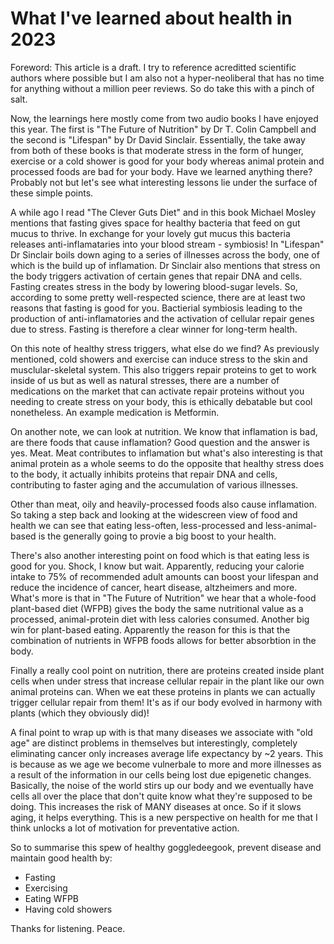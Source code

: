 # What I've learned about health in 2023

Foreword: This article is a draft. I try to reference acreditted scientific 
authors where possible but I am also not a hyper-neoliberal that has no time
for anything without a million peer reviews. So do take this with a pinch of 
salt.

Now, the learnings here mostly come from two audio books I have enjoyed this
year. The first is "The Future of Nutrition" by Dr T. Colin Campbell and the
second is "Lifespan" by Dr David Sinclair. Essentially, the take away from
both of these books is that moderate stress in the form of hunger, exercise
or a cold shower is good for your body whereas animal protein and processed
foods are bad for your body. Have we learned anything there? Probably not
but let's see what interesting lessons lie under the surface of these simple
points.

A while ago I read "The Clever Guts Diet" and in this book Michael Mosley
mentions that fasting gives space for healthy bacteria that feed on gut
mucus to thrive. In exchange for your lovely gut mucus this bacteria
releases anti-inflamataries into your blood stream - symbiosis! 
In "Lifespan" Dr Sinclair boils down aging to a series of illnesses
across the body, one of which is the build up of inflamation. Dr 
Sinclair also mentions that stress on the body triggers activation 
of certain genes that repair DNA and cells. Fasting creates stress in the
body by lowering blood-sugar levels. So, according to some pretty 
well-respected science, there are at least two reasons that 
fasting is good for you. Bactierial symbiosis leading to the production
of anti-inflamatories and the activation of cellular repair genes due 
to stress. Fasting is therefore a clear winner for long-term health.

On this note of healthy stress triggers, what else do we find? As 
previously mentioned, cold showers and exercise can induce stress to the
skin and musclular-skeletal system. This also triggers repair proteins to
get to work inside of us but as well as natural stresses, there are a
number of medications on the market that can activate repair proteins
without you needing to create stress on your body, this is ethically
debatable but cool nonetheless. An example medication is Metformin. 

On another note, we can look at nutrition. We know that inflamation is
bad, are there foods that cause inflamation? Good question and the answer
is yes. Meat. Meat contributes to inflamation but what's also interesting
is that animal protein as a whole seems to do the opposite that healthy
stress does to the body, it actually inhibits proteins that repair DNA and
cells, contributing to faster aging and the accumulation of various
illnesses.

Other than meat, oily and heavily-processed foods also cause inflamation. 
So taking a step back and looking at the widescreen view of food and 
health we can see that eating less-often, less-processed and 
less-animal-based is the generally going to provie a big boost to your
health.

There's also another interesting point on food which is that eating less 
is good for you. Shock, I know but wait. Apparently, reducing your calorie 
intake to 75% of recommended adult amounts can boost your lifespan and 
reduce the incidence of cancer, heart disease, altzheimers and more. 
What's more is that in "The Future of Nutrition" we hear that a whole-food 
plant-based diet (WFPB) gives the body the same nutritional 
value as a processed, animal-protein diet with less calories consumed. 
Another big win for plant-based eating. Apparently the reason for this is 
that the combination of nutrients in WFPB foods allows for better 
absorbtion in the body.   

Finally a really cool point on nutrition, there are proteins created 
inside plant cells when under stress that increase cellular repair in the 
plant like our own animal proteins can. When we eat these proteins in 
plants we can actually trigger cellular repair from them! It's as if our 
body evolved in harmony with plants (which they obviously did)!

A final point to wrap up with is that many diseases we associate with
"old age" are distinct problems in themselves but interestingly,
completely eliminating cancer only increases average life expectancy by
~2 years. This is because as we age we become vulnerbale to more and more
illnesses as a result of the information in our cells being lost due
epigenetic changes. Basically, the noise of the world stirs up our body
and we eventually have cells all over the place that don't quite know what
they're supposed to be doing. This increases the risk of MANY diseases at
once. So if it slows aging, it helps everything. This is a new perspective
on health for me that I think unlocks a lot of motivation for preventative
action.

So to summarise this spew of healthy goggledeegook, prevent disease and
maintain good health by:
- Fasting
- Exercising
- Eating WFPB
- Having cold showers

Thanks for listening. Peace.
